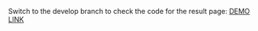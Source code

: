 Switch to the develop branch to check the code for the result page:
[DEMO LINK](https://volodkaly.github.io/layout_landing-page/src/index.html)
